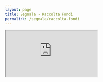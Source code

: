 ```yaml
---
layout: page
title: Segnala - Raccolta Fondi
permalink: /segnala/raccolta-fondi
---
```


<iframe class="iframe-embed iframe-embed--v200" src="https://ee.humanitarianresponse.info/i/::6KafBk33"></iframe>